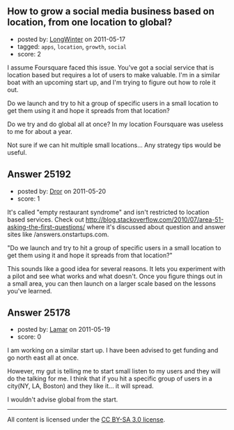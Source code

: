 ## How to grow a social media business based on location, from one location to global?

- posted by: [LongWinter](https://stackexchange.com/users/-1/8540-longwinter) on 2011-05-17
- tagged: `apps`, `location`, `growth`, `social`
- score: 2

I assume Foursquare faced this issue. You've got a social service that is location based but requires a lot of users to make valuable. I'm in a similar boat with an upcoming start up, and I'm trying to figure out how to role it out. 

Do we launch and try to hit a group of specific users in a small location to get them using it and hope it spreads from that location?

Do we try and do global all at once? In my location Foursquare was useless to me for about a year.

Not sure if we can hit multiple small locations... Any strategy tips would be useful.




## Answer 25192

- posted by: [Dror](https://stackexchange.com/users/-1/1057-dror) on 2011-05-20
- score: 1

It's called "empty restaurant syndrome" and isn't restricted to location based services. Check out 
http://blog.stackoverflow.com/2010/07/area-51-asking-the-first-questions/
where it's discussed about question and answer sites like /answers.onstartups.com.

"Do we launch and try to hit a group of specific users in a small location to get them using it and hope it spreads from that location?"

This sounds like a good idea for several reasons. It lets you experiment with a pilot and see what works and what doesn't. Once you figure things out in a small area, you can then launch on a larger scale based on the lessons you've learned.



## Answer 25178

- posted by: [Lamar](https://stackexchange.com/users/-1/10482-lamar) on 2011-05-19
- score: 0

I am working on a similar start up.  I have been advised to get funding and go north east all at once.

However, my gut is telling me to start small listen to my users and they will do the talking for me.  I think that if you hit a specific group of users in a city(NY, LA, Boston) and they like it... it will spread. 

I wouldn't advise global from the start.  



---

All content is licensed under the [CC BY-SA 3.0 license](https://creativecommons.org/licenses/by-sa/3.0/).
